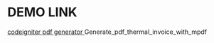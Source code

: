 # DEMO LINK #
[codeigniter pdf generator
](http://webeasystep.com/blog/view_article/)Generate_pdf_thermal_invoice_with_mpdf